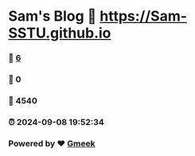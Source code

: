 # Sam's Blog :link: https://Sam-SSTU.github.io 
### :page_facing_up: [6](https://Sam-SSTU.github.io/tag.html) 
### :speech_balloon: 0 
### :hibiscus: 4540 
### :alarm_clock: 2024-09-08 19:52:34 
### Powered by :heart: [Gmeek](https://github.com/Meekdai/Gmeek)
